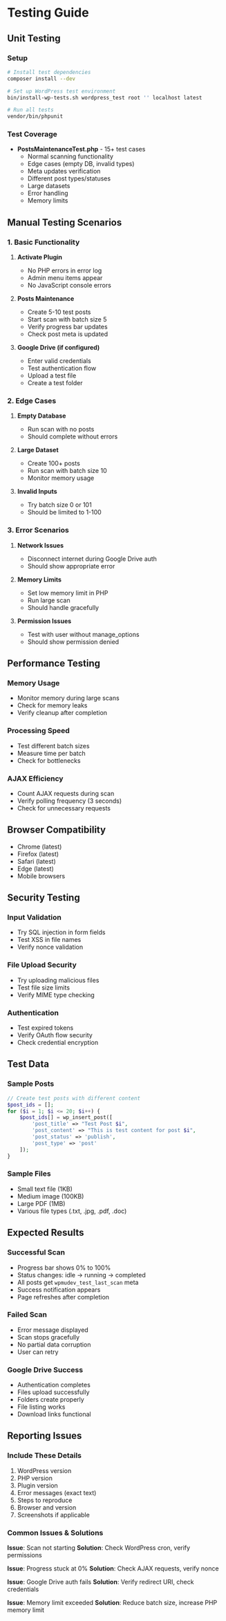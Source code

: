 # Testing Guide

## Unit Testing

### Setup
```bash
# Install test dependencies
composer install --dev

# Set up WordPress test environment
bin/install-wp-tests.sh wordpress_test root '' localhost latest

# Run all tests
vendor/bin/phpunit
```

### Test Coverage
- **PostsMaintenanceTest.php** - 15+ test cases
  - Normal scanning functionality
  - Edge cases (empty DB, invalid types)
  - Meta updates verification
  - Different post types/statuses
  - Large datasets
  - Error handling
  - Memory limits

## Manual Testing Scenarios

### 1. Basic Functionality
1. **Activate Plugin**
   - No PHP errors in error log
   - Admin menu items appear
   - No JavaScript console errors

2. **Posts Maintenance**
   - Create 5-10 test posts
   - Start scan with batch size 5
   - Verify progress bar updates
   - Check post meta is updated

3. **Google Drive (if configured)**
   - Enter valid credentials
   - Test authentication flow
   - Upload a test file
   - Create a test folder

### 2. Edge Cases
1. **Empty Database**
   - Run scan with no posts
   - Should complete without errors

2. **Large Dataset**
   - Create 100+ posts
   - Run scan with batch size 10
   - Monitor memory usage

3. **Invalid Inputs**
   - Try batch size 0 or 101
   - Should be limited to 1-100

### 3. Error Scenarios
1. **Network Issues**
   - Disconnect internet during Google Drive auth
   - Should show appropriate error

2. **Memory Limits**
   - Set low memory limit in PHP
   - Run large scan
   - Should handle gracefully

3. **Permission Issues**
   - Test with user without manage_options
   - Should show permission denied

## Performance Testing

### Memory Usage
- Monitor memory during large scans
- Check for memory leaks
- Verify cleanup after completion

### Processing Speed
- Test different batch sizes
- Measure time per batch
- Check for bottlenecks

### AJAX Efficiency
- Count AJAX requests during scan
- Verify polling frequency (3 seconds)
- Check for unnecessary requests

## Browser Compatibility
- Chrome (latest)
- Firefox (latest)
- Safari (latest)
- Edge (latest)
- Mobile browsers

## Security Testing

### Input Validation
- Try SQL injection in form fields
- Test XSS in file names
- Verify nonce validation

### File Upload Security
- Try uploading malicious files
- Test file size limits
- Verify MIME type checking

### Authentication
- Test expired tokens
- Verify OAuth flow security
- Check credential encryption

## Test Data

### Sample Posts
```php
// Create test posts with different content
$post_ids = [];
for ($i = 1; $i <= 20; $i++) {
    $post_ids[] = wp_insert_post([
        'post_title' => "Test Post $i",
        'post_content' => "This is test content for post $i",
        'post_status' => 'publish',
        'post_type' => 'post'
    ]);
}
```

### Sample Files
- Small text file (1KB)
- Medium image (100KB)
- Large PDF (1MB)
- Various file types (.txt, .jpg, .pdf, .doc)

## Expected Results

### Successful Scan
- Progress bar shows 0% to 100%
- Status changes: idle → running → completed
- All posts get `wpmudev_test_last_scan` meta
- Success notification appears
- Page refreshes after completion

### Failed Scan
- Error message displayed
- Scan stops gracefully
- No partial data corruption
- User can retry

### Google Drive Success
- Authentication completes
- Files upload successfully
- Folders create properly
- File listing works
- Download links functional

## Reporting Issues

### Include These Details
1. WordPress version
2. PHP version
3. Plugin version
4. Error messages (exact text)
5. Steps to reproduce
6. Browser and version
7. Screenshots if applicable

### Common Issues & Solutions

**Issue**: Scan not starting
**Solution**: Check WordPress cron, verify permissions

**Issue**: Progress stuck at 0%
**Solution**: Check AJAX requests, verify nonce

**Issue**: Google Drive auth fails
**Solution**: Verify redirect URI, check credentials

**Issue**: Memory limit exceeded
**Solution**: Reduce batch size, increase PHP memory limit
